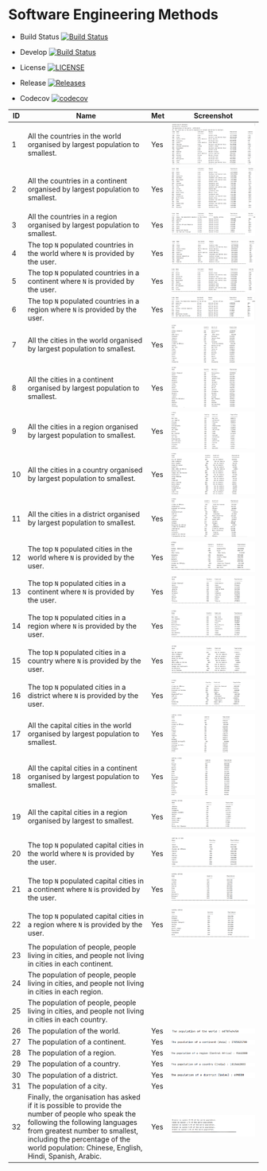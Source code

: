 # Software Engineering Methods

- Build Status [![Build Status](https://travis-ci.com/heinsetswe/group-2.svg?branch=master)](https://travis-ci.com/heinsetswe/group-2)

- Develop  [![Build Status](https://travis-ci.com/heinsetswe/group-2.svg?branch=develop)](https://travis-ci.com/heinsetswe/group-2)

- License [![LICENSE](https://img.shields.io/github/license/heinsetswe/group-2.svg?style=flat-square)](https://github.com/heinsetswe/group-2/blob/master/LICENSE)

- Release [![Releases](https://img.shields.io/github/release/heinsetswe/group-2/all.svg?style=flat-square)](https://github.com/heinsetswe/group-2/releases)

- Codecov [![codecov](https://codecov.io/gh/heinsetswe/group-2/branch/master/graph/badge.svg?token=T7TLV193HH)](https://codecov.io/gh/heinsetswe/group-2)


| ID | Name | Met | Screenshot |
| ------- | ----------- | ------- | ----------- |
| 1 | All the countries in the world organised by largest population to smallest. | Yes | ![Population](./img/1.png) |
| 2 | All the countries in a continent organised by largest population to smallest. | Yes | ![Population](img/2.png) |
| 3 | All the countries in a region organised by largest population to smallest. | Yes | ![Population](img/3.png) |
| 4 | The top `N` populated countries in the world where `N` is provided by the user. | Yes | ![Population](img/4.png) |
| 5 | The top `N` populated countries in a continent where `N` is provided by the user. | Yes | ![Population](img/5.png) |
| 6 | The top `N` populated countries in a region where `N` is provided by the user. | Yes | ![Population](img/6.png) |
| 7 | All the cities in the world organised by largest population to smallest. | Yes | ![Population](img/7.png) |
| 8 | All the cities in a continent organised by largest population to smallest. | Yes | ![Population](img/8.png) |
| 9 | All the cities in a region organised by largest population to smallest. | Yes | ![Population](img/9.png) |
| 10 | All the cities in a country organised by largest population to smallest. | Yes | ![Population](img/10.png) |
| 11 | All the cities in a district organised by largest population to smallest. | Yes | ![Population](img/11.png) |
| 12 | The top `N` populated cities in the world where `N` is provided by the user. | Yes | ![Population](img/12.png) |
| 13 | The top `N` populated cities in a continent where `N` is provided by the user. | Yes | ![Population](img/13.png) |
| 14 | The top `N` populated cities in a region where `N` is provided by the user. | Yes | ![Population](img/14.png) |
| 15 | The top `N` populated cities in a country where `N` is provided by the user. | Yes | ![Population](img/15.png) |
| 16 | The top `N` populated cities in a district where `N` is provided by the user. | Yes | ![Population](img/16.png) |
| 17 | All the capital cities in the world organised by largest population to smallest. | Yes | ![Population](img/17.png) |
| 18 | All the capital cities in a continent organised by largest population to smallest. | Yes | ![Population](img/18.png) |
| 19 | All the capital cities in a region organised by largest to smallest. | Yes | ![Population](img/19.png) |
| 20 | The top `N` populated capital cities in the world where `N` is provided by the user. | Yes | ![Population](img/20.png) |
| 21 | The top `N` populated capital cities in a continent where `N` is provided by the user. | Yes | ![Population](img/21.png) |
| 22 | The top `N` populated capital cities in a region where `N` is provided by the user. | Yes | ![Population](img/22.png) |
| 23 | The population of people, people living in cities, and people not living in cities in each continent. | | |
| 24 | The population of people, people living in cities, and people not living in cities in each region. | | |
| 25 | The population of people, people living in cities, and people not living in cities in each country. | | |
| 26 | The population of the world. | Yes | ![Population](img/26.png) |
| 27 | The population of a continent. | Yes | ![Population](img/27.png) |
| 28 | The population of a region. | Yes | ![Population](img/28.png) |
| 29 | The population of a country. | Yes | ![Population](img/29.png) |
| 30 | The population of a district. | Yes | ![Population](img/30.png) |
| 31 | The population of a city. | Yes | |
| 32 | Finally, the organisation has asked if it is possible to provide the number of people who speak the following the following languages from greatest number to smallest, including the percentage of the world population: Chinese, English, Hindi, Spanish, Arabic. | Yes | ![Population](img/32.png) |

